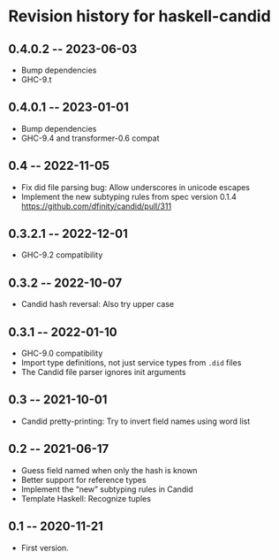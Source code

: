 # Revision history for haskell-candid

## 0.4.0.2 -- 2023-06-03

* Bump dependencies
* GHC-9.t

## 0.4.0.1 -- 2023-01-01

* Bump dependencies
* GHC-9.4 and transformer-0.6 compat

## 0.4 -- 2022-11-05

* Fix did file parsing bug: Allow underscores in unicode escapes
* Implement the new subtyping rules from spec version 0.1.4
  https://github.com/dfinity/candid/pull/311

## 0.3.2.1 -- 2022-12-01

* GHC-9.2 compatibility

## 0.3.2 -- 2022-10-07

* Candid hash reversal: Also try upper case

## 0.3.1 -- 2022-01-10

* GHC-9.0 compatibility
* Import type definitions, not just service types from `.did` files
* The Candid file parser ignores init arguments

## 0.3 -- 2021-10-01

* Candid pretty-printing: Try to invert field names using word list

## 0.2 -- 2021-06-17

* Guess field named when only the hash is known
* Better support for reference types
* Implement the “new” subtyping rules in Candid
* Template Haskell: Recognize tuples

## 0.1 -- 2020-11-21

* First version.
